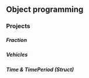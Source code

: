 ## Object programming 

### Projects

##### Fraction

##### Vehicles

##### Time & TimePeriod (Struct)
